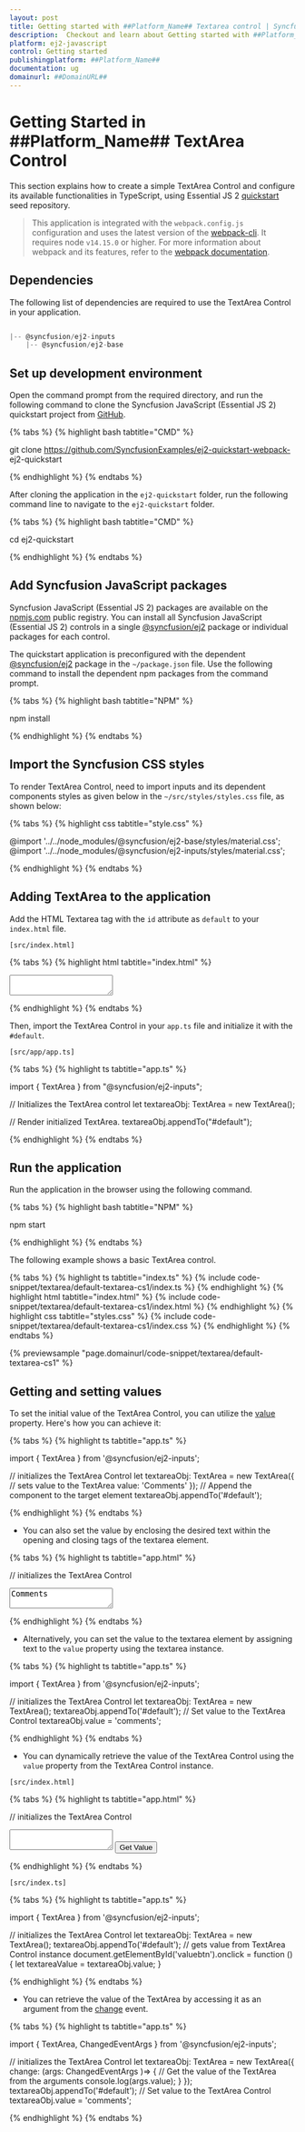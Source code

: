 ```yaml
---
layout: post
title: Getting started with ##Platform_Name## Textarea control | Syncfusion
description:  Checkout and learn about Getting started with ##Platform_Name## Textarea control of Syncfusion Essential JS 2 and more details.
platform: ej2-javascript
control: Getting started 
publishingplatform: ##Platform_Name##
documentation: ug
domainurl: ##DomainURL##
---
```


# Getting Started in ##Platform_Name## TextArea Control

This section explains how to create a simple TextArea Control and configure its available functionalities in TypeScript, using Essential JS 2 [quickstart](https://github.com/SyncfusionExamples/ej2-quickstart-webpack-) seed repository.

> This application is integrated with the `webpack.config.js` configuration and uses the latest version of the [webpack-cli](https://webpack.js.org/api/cli/#commands). It requires node `v14.15.0` or higher. For more information about webpack and its features, refer to the [webpack documentation](https://webpack.js.org/guides/getting-started/).


## Dependencies

The following list of dependencies are required to use the TextArea Control in your application.

```js

|-- @syncfusion/ej2-inputs
    |-- @syncfusion/ej2-base

```

## Set up development environment

Open the command prompt from the required directory, and run the following command to clone the Syncfusion JavaScript (Essential JS 2) quickstart project from [GitHub](https://github.com/SyncfusionExamples/ej2-quickstart-webpack-).

{% tabs %}
{% highlight bash tabtitle="CMD" %}

git clone https://github.com/SyncfusionExamples/ej2-quickstart-webpack- ej2-quickstart

{% endhighlight %}
{% endtabs %}

After cloning the application in the `ej2-quickstart` folder, run the following command line to navigate to the `ej2-quickstart` folder.

{% tabs %}
{% highlight bash tabtitle="CMD" %}

cd ej2-quickstart

{% endhighlight %}
{% endtabs %}

## Add Syncfusion JavaScript packages

Syncfusion JavaScript (Essential JS 2) packages are available on the [npmjs.com](https://www.npmjs.com/~syncfusionorg) public registry. You can install all Syncfusion JavaScript (Essential JS 2) controls in a single [@syncfusion/ej2](https://www.npmjs.com/package/@syncfusion/ej2) package or individual packages for each control.

The quickstart application is preconfigured with the dependent [@syncfusion/ej2](https://www.npmjs.com/package/@syncfusion/ej2) package in the `~/package.json` file. Use the following command to install the dependent npm packages from the command prompt.

{% tabs %}
{% highlight bash tabtitle="NPM" %}

npm install

{% endhighlight %}
{% endtabs %}

## Import the Syncfusion CSS styles

To render TextArea Control, need to import inputs and its dependent components styles as given below in the `~/src/styles/styles.css` file, as shown below: 

{% tabs %}
{% highlight css tabtitle="style.css" %}

@import '../../node_modules/@syncfusion/ej2-base/styles/material.css';
@import '../../node_modules/@syncfusion/ej2-inputs/styles/material.css';

{% endhighlight %}
{% endtabs %}

## Adding TextArea to the application

Add the HTML Textarea tag with the `id` attribute as `default` to your `index.html` file.

`[src/index.html]`

{% tabs %}
{% highlight html tabtitle="index.html" %}

<!DOCTYPE html>
<html lang="en">

<head>
    <title>Essential JS 2 TextArea</title>
    <meta charset="utf-8" />
    <meta name="viewport" content="width=device-width, initial-scale=1.0" />
    <meta name="description" content="Essential JS 2 TextArea Controls" />
    <meta name="author" content="Syncfusion" />
    <link href="index.css" rel="stylesheet" />
    <link href="https://cdn.syncfusion.com/ej2/20.3.56/ej2-base/styles/material.css" rel="stylesheet" />
    <link href="https://cdn.syncfusion.com/ej2/20.3.56/ej2-inputs/styles/material.css" rel="stylesheet" />
    <script src="https://cdnjs.cloudflare.com/ajax/libs/systemjs/0.19.38/system.js"></script>
    <script src="systemjs.config.js"></script>
</head>

<body>
    <div>
        <!--Element to render the TextArea control-->
        <textarea id="default"></textarea>
    </div>
</body>

</html>

{% endhighlight %}
{% endtabs %}

Then, import the TextArea Control in your `app.ts` file and initialize it with the `#default`.

`[src/app/app.ts]`

{% tabs %}
{% highlight ts tabtitle="app.ts" %}

import { TextArea } from "@syncfusion/ej2-inputs";

// Initializes the TextArea control
let textareaObj: TextArea = new TextArea();

// Render initialized TextArea.
textareaObj.appendTo("#default");

{% endhighlight %}
{% endtabs %}

## Run the application

Run the application in the browser using the following command.

{% tabs %}
{% highlight bash tabtitle="NPM" %}

npm start

{% endhighlight %}
{% endtabs %}

The following example shows a basic TextArea control.

{% tabs %}
{% highlight ts tabtitle="index.ts" %}
{% include code-snippet/textarea/default-textarea-cs1/index.ts %}
{% endhighlight %}
{% highlight html tabtitle="index.html" %}
{% include code-snippet/textarea/default-textarea-cs1/index.html %}
{% endhighlight %}
{% highlight css tabtitle="styles.css" %}
{% include code-snippet/textarea/default-textarea-cs1/index.css %}
{% endhighlight %}
{% endtabs %}
        
{% previewsample "page.domainurl/code-snippet/textarea/default-textarea-cs1" %}


## Getting and setting values

To set the initial value of the TextArea Control, you can utilize the [value](../api/textarea/#value) property. Here's how you can achieve it:

{% tabs %}
{% highlight ts tabtitle="app.ts" %}

import { TextArea } from '@syncfusion/ej2-inputs';

// initializes the TextArea Control
let textareaObj: TextArea = new TextArea({
        // sets value to the TextArea
        value: 'Comments'
});
// Append the component to the target element
textareaObj.appendTo('#default');

{% endhighlight %}
{% endtabs %}

* You can also set the value by enclosing the desired text within the opening and closing tags of the textarea element.

{% tabs %}
{% highlight ts tabtitle="app.html" %}

// initializes the TextArea Control
<textarea id="default">Comments</textarea>

{% endhighlight %}
{% endtabs %}

* Alternatively, you can set the value to the textarea element by assigning text to the `value` property using the textarea instance.

{% tabs %}
{% highlight ts tabtitle="app.ts" %}

import { TextArea } from '@syncfusion/ej2-inputs';

// initializes the TextArea Control
let textareaObj: TextArea = new TextArea();
textareaObj.appendTo('#default');
// Set value to the TextArea Control
textareaObj.value = 'comments';

{% endhighlight %}
{% endtabs %}

* You can dynamically retrieve the value of the TextArea Control using the `value` property from the TextArea Control instance.

`[src/index.html]`

{% tabs %}
{% highlight ts tabtitle="app.html" %}

// initializes the TextArea Control
<div>
    <textarea id="default"></textarea>
    <button id="valuebtn">Get Value</button>
</div>

{% endhighlight %}
{% endtabs %}

`[src/index.ts]`

{% tabs %}
{% highlight ts tabtitle="app.ts" %}

import { TextArea } from '@syncfusion/ej2-inputs';

// initializes the TextArea Control
let textareaObj: TextArea = new TextArea();
textareaObj.appendTo('#default');
// gets value from TextArea Control instance
document.getElementById('valuebtn').onclick = function () {
    let textareaValue = textareaObj.value;
}

{% endhighlight %}
{% endtabs %}

* You can retrieve the value of the TextArea by accessing it as an argument from the [change](../api/textarea/#change) event.

{% tabs %}
{% highlight ts tabtitle="app.ts" %}

import { TextArea, ChangedEventArgs } from '@syncfusion/ej2-inputs';

// initializes the TextArea Control
let textareaObj: TextArea = new TextArea({
    change: (args: ChangedEventArgs )=> {
       // Get the value of the TextArea from the arguments
       console.log(args.value);
    }
});
textareaObj.appendTo('#default');
// Set value to the TextArea Control
textareaObj.value = 'comments';

{% endhighlight %}
{% endtabs %}
